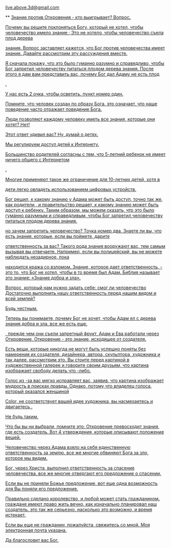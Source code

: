 <live.above.3d@gmail.com>

** <U> Знание против Откровения - кто выигрывает?  Вопрос.

Почему вы решите поклоняться Богу, который не хотел, чтобы человечество имело знание
; Это не хотело, чтобы человечество съела плод дерева

знания.
Вопрос заставляет кажется, что Бог против человечества имеет знание.
Давайте рассмотрим эту рассуждения вместе.

Я сначала покажу, что это было гуманно разумно и справедливо, чтобы Бог запретил человечеству питаться плодом дерева знания.
После этого я дам вам представить вас, почему Бог дал Адаму не есть плод

.

У нас есть 2 очка, чтобы осветить.
пункт номер один.

Помните, что человек создан по образу Бога.
это означает, что наше поведение часто отражает поведение Бога.

Люди позволяют каждому человеку иметь все знания, которые они хотят? Нет!

Этот ответ удивил вас? Ну, думай о детях.

Мы регулируем доступ детей к Интернету.

Большинство родителей согласны с тем, что 5-летний ребенок не имеет ничего общего с Интернетом

.

Многие применяют такое же ограничение для 10-летних детей, хотя в

дети легко овладеть использованием цифровых устройств.  

Бог решил, к какому знанию у Адама может быть доступ, точно так же, как родители
, и правительство решает, к какому знанию может быть доступ к ребенку. Таким образом, мы можем сказать, что это было гуманно разумным и справедливым, чтобы Бог запретил человечеству питаться плодом дерева знания.

но зачем запретить человечество? Точка номер два.
Знаете ли вы, что есть знания, которые, если вы поймете, дарите

ответственность за вас? Такого рода знания вооружают вас, тем самым вызывая
вы отвечаете.
Например, если вы полицейский, вы не можете наблюдать незадирное, пока

находится кража со взломом.
Знание, которое дает ответственность, - это то, что Бог не хотел, чтобы в то время был Адам. Библия называет это знание: «Знание добра и зла».

Вопрос, который нам нужно задать себе: смог ли человечество
Достаточно выполнить нашу ответственность перед нашим видом и всей землей?

Будь честным.

Теперь вы понимаете, почему Бог не хочет, чтобы Адам ел с дерева знания
добра и зла.
все же есть еще.

, прежде чем они съели запретный фрукт, Адам и Ева работали через
Откровение. Откровение - это знание, исходящее от создателя.

Есть вещи, которые никогда не могут быть успешно поняты без намерения их создателя, дизайнера, автора, скульптора, художника и так далее.
рассмотрим это. Вы стоите перед картиной в художественной галерее и говорите
своим друзьям, что картина изображает свободу делать что -либо.

Голос из -за вас мягко исправляет вас, заявив, что картина
изображает мудрость в поисках правды.
Однако, потому что владелец голоса, который оказался женщиной

Color, не соответствует вашей идее художника, вы насмехаетесь и двигаетесь
.

Не будь таким.

Что бы вы ни выбрали, помните это: Откровение превосходит знания, где есть создатель.
Вот 4 утверждения, которые описывают положение вещей.

Человечество через Адама взяло на себя единственную ответственность за землю.
все же многие обвиняют Бога за зло, которое мы видим.

Бог, через Христа, выполнил ответственность за спасение человечества.
все же многие отвергают его предложение о спасении.

Если вы не приняли Божье предложение, вот еще одна возможность для
Вы поняли его предложение.

Правильно сделано королевство, и любой может стать гражданином.
граждане имеют право жить вечно, как изначально планировал наш создатель.
это так же серьезно, насколько это возможно, и время истекает.

Если вы еще не гражданин, пожалуйста, свяжитесь со мной. Моя электронная почта указана.

Да благословит вас Бог.









